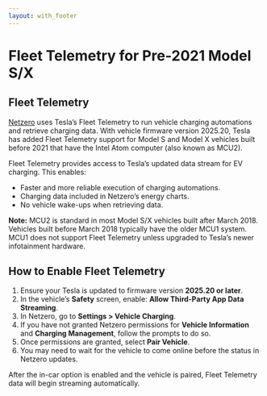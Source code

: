```yaml
---
layout: with_footer
---
```


# Fleet Telemetry for Pre-2021 Model S/X

## Fleet Telemetry

[Netzero](https://www.netzero.energy) uses Tesla’s Fleet Telemetry to run vehicle charging
automations and retrieve charging data. With vehicle firmware version 2025.20,
Tesla has added Fleet Telemetry support for Model S and Model X vehicles built before 2021 that
have the Intel Atom computer (also known as MCU2).

Fleet Telemetry provides access to Tesla’s updated data stream for EV charging. This enables:

- Faster and more reliable execution of charging automations.
- Charging data included in Netzero’s energy charts.
- No vehicle wake-ups when retrieving data.

**Note:** MCU2 is standard in most Model S/X vehicles built after March 2018.
Vehicles built before March 2018 typically have the older MCU1 system.
MCU1 does not support Fleet Telemetry unless upgraded to Tesla’s newer infotainment hardware.

## How to Enable Fleet Telemetry

1. Ensure your Tesla is updated to firmware version **2025.20 or later**.
2. In the vehicle’s **Safety** screen, enable:
   **Allow Third-Party App Data Streaming**.
3. In Netzero, go to **Settings > Vehicle Charging**.
4. If you have not granted Netzero permissions for **Vehicle Information** and **Charging
   Management**, follow the prompts to do so.
5. Once permissions are granted, select **Pair Vehicle**.
6. You may need to wait for the vehicle to come online before the status in Netzero updates.

After the in-car option is enabled and the vehicle is paired, Fleet Telemetry data will begin
streaming automatically.
